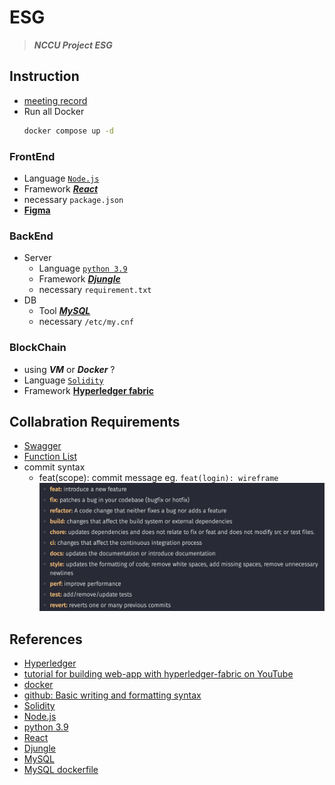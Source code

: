 # ESG

> ___NCCU Project ESG___

## Instruction
* [meeting record](https://www.notion.so/carbon-c5fb74f4e603481fa5678fa39fa2badb?pvs=4)
* Run all Docker
   ```sh
   docker compose up -d
   ```

### FrontEnd
* Language  [`Node.js`](https://nodejs.org/docs/latest/api/)
* Framework [***React***](https://react.dev/reference/react)
* necessary `package.json`
* [**Figma**](https://www.figma.com/design/b0SW4c7fyhuYWCqMEQVUiD/Carbon-project?node-id=0-1&t=5wOr5Q9wwcaGvWTJ-1)


### BackEnd
* Server
  * Language  [`python 3.9`](https://docs.python.org/3.9/)
  * Framework [***Djungle***](https://docs.djangoproject.com/en/5.0/)
  * necessary `requirement.txt`
* DB
  * Tool  [***MySQL***](https://dev.mysql.com/doc/)
  * necessary `/etc/my.cnf`


### BlockChain
* using ***VM*** or ***Docker*** ?
* Language  [`Solidity`](https://docs.soliditylang.org/en/v0.8.26/)
* Framework [__Hyperledger fabric__](https://github.com/hyperledger/fabric)


## Collabration Requirements
* [Swagger](doc/Swagger.md)
* [Function List](doc/Function_List.md)
* commit syntax
  * feat(scope): commit message
    eg. `feat(login): wireframe`
    ![commit_syntax](doc/commit_syntax.png)

## References
* [Hyperledger](https://github.com/hyperledger/fabric-samples)
* [tutorial for building web-app with hyperledger-fabric on YouTube](https://www.youtube.com/watch?v=v2WiqQs_JAs)
* [docker](https://docs.google.com/presentation/d/1BdtUhk5EEsdc0S6lieSb74vdxuhrK0_zKRcTfe825Wk/edit?usp=sharing)
* [github: Basic writing and formatting syntax](https://docs.github.com/en/get-started/writing-on-github/getting-started-with-writing-and-formatting-on-github/basic-writing-and-formatting-syntax)
* [Solidity](https://docs.soliditylang.org/en/v0.8.26/)
* [Node.js](https://nodejs.org/docs/latest/api/)
* [python 3.9](https://docs.python.org/3.9/)
* [React](https://react.dev/reference/react)
* [Djungle](https://docs.djangoproject.com/en/5.0/)
* [MySQL](https://dev.mysql.com/doc/)
* [MySQL dockerfile](https://ithelp.ithome.com.tw/articles/10340991)
